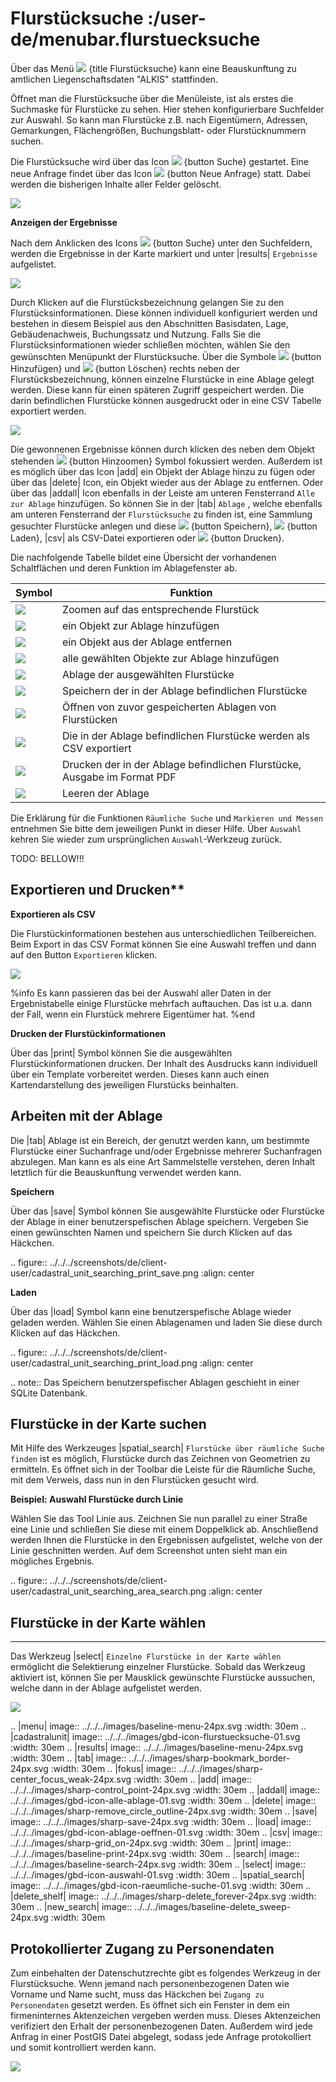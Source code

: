 # Flurstücksuche :/user-de/menubar.flurstuecksuche

Über das Menü ![](gbd-icon-flurstuecksuche-01.svg) {title Flurstücksuche} kann eine Beauskunftung zu amtlichen Liegenschaftsdaten "ALKIS" stattfinden.

Öffnet man die Flurstücksuche über die Menüleiste, ist als erstes die Suchmaske für Flurstücke zu sehen. Hier stehen konfigurierbare Suchfelder zur Auswahl. So kann man Flurstücke z.B. nach Eigentümern, Adressen, Gemarkungen, Flächengrößen, Buchungsblatt- oder Flurstücknummern suchen.

Die Flurstücksuche wird über das Icon ![](baseline-search-24px.svg) {button Suche} gestartet. Eine neue Anfrage findet über das Icon ![](baseline-delete_sweep-24px.svg) {button Neue Anfrage} statt. Dabei werden die bisherigen Inhalte aller Felder gelöscht.

![](cadastral_unit_searching_1.png)

**Anzeigen der Ergebnisse**

Nach dem Anklicken des Icons ![](baseline-search-24px.svg) {button Suche} unter den Suchfeldern, werden die Ergebnisse in der Karte markiert und unter |results| ``Ergebnisse`` aufgelistet.

![](cadastral_unit_searching_2.png)

Durch Klicken auf die Flurstücksbezeichnung gelangen Sie zu den Flurstücksinformationen. Diese können individuell konfiguriert werden und bestehen in diesem Beispiel aus den Abschnitten Basisdaten, Lage, Gebäudenachweis, Buchungssatz und Nutzung. Falls Sie die Flurstücksinformationen wieder schließen möchten, wählen Sie den gewünschten Menüpunkt der Flurstücksuche. Über die Symbole ![](sharp-control_point-24px.svg) {button Hinzufügen} und ![](sharp-remove_circle_outline-24px.svg) {button Löschen} rechts neben der Flurstücksbezeichnung, können einzelne Flurstücke in eine Ablage gelegt werden. Diese kann für einen späteren Zugriff gespeichert werden. Die darin befindlichen Flurstücke können ausgedruckt oder in eine CSV Tabelle exportiert werden.

![](cadastral_unit_searching_4.png)

Die gewonnenen Ergebnisse können durch klicken des neben dem Objekt stehenden ![](sharp-center_focus_weak-24px.svg) {button Hinzoomen} Symbol fokussiert werden. Außerdem ist es möglich über das Icon |add| ein Objekt der Ablage hinzu zu fügen oder über das |delete| Icon, ein Objekt wieder aus der Ablage zu entfernen. Oder über das |addall| Icon ebenfalls in der Leiste am unteren Fensterrand ``Alle zur Ablage`` hinzufügen.  So können Sie in der |tab| ``Ablage`` , welche ebenfalls am unteren Fensterrand der ``Flurstücksuche`` zu finden ist, eine Sammlung gesuchter Flurstücke anlegen und diese ![](save.svg) {button Speichern}, ![](load.svg) {button Laden}, |csv| als CSV-Datei exportieren oder ![](baseline-print-24px.svg) {button Drucken}.

Die nachfolgende Tabelle bildet eine Übersicht der vorhandenen Schaltflächen und deren Funktion im Ablagefenster ab.

|Symbol          				| Funktion                                                                     		|
|-----------------------------------------------|---------------------------------------------------------------------------------------|
| ![](sharp-center_focus_weak-24px.svg)		| Zoomen auf das entsprechende Flurstück                                        	|
| ![](sharp-control_point-24px.svg)	        | ein Objekt zur Ablage hinzufügen                                                      |
| ![](sharp-remove_circle_outline-24px.svg)     | ein Objekt aus der Ablage entfernen                                                   |
| ![](gbd-icon-alle-ablage-01.svg)	        | alle gewählten Objekte zur Ablage hinzufügen                                          |
| ![](sharp-bookmark_border-24px.svg)	        | Ablage der ausgewählten Flurstücke                                                    |
| ![](sharp-save-24px.svg)	                | Speichern der in der Ablage befindlichen Flurstücke                                   |
| ![](gbd-icon-ablage-oeffnen-01.svg)	   	| Öffnen von zuvor gespeicherten Ablagen von Flurstücken                                |
| ![](sharp-grid_on-24px.svg)	                | Die in der Ablage befindlichen Flurstücke werden als CSV exportiert                   |
| ![](baseline-print-24px.svg)	                | Drucken der in der Ablage befindlichen Flurstücke, Ausgabe im Format PDF              |
| ![](sharp-delete_forever-24px.svg)	        | Leeren der Ablage                                                                     |

 Die Erklärung für die Funktionen ``Räumliche Suche`` und ``Markieren und Messen`` entnehmen Sie bitte dem jeweiligen Punkt in dieser Hilfe. Über ``Auswahl`` kehren Sie wieder zum ursprünglichen ``Auswahl``-Werkzeug zurück.


TODO: BELLOW!!!
## Exportieren und Drucken**

**Exportieren als CSV**

Die Flurstückinformationen bestehen aus unterschiedlichen Teilbereichen. Beim Export in das CSV Format können Sie eine Auswahl treffen und dann auf den Button ``Exportieren`` klicken.

![](cadastral_unit_searching_area_csv.png)

%info
   Es kann passieren das bei der Auswahl aller Daten in der Ergebnistabelle einige Flurstücke mehrfach auftauchen. Das ist u.a. dann der Fall, wenn ein Flurstück mehrere Eigentümer hat.
%end

**Drucken der Flurstückinformationen**

Über das |print| Symbol können Sie die ausgewählten Flurstückinformationen drucken. Der Inhalt des Ausdrucks kann individuell über ein Template vorbereitet werden. Dieses kann auch einen Kartendarstellung des jeweiligen Flurstücks beinhalten.

## Arbeiten mit der Ablage

Die |tab| Ablage ist ein Bereich, der genutzt werden kann, um bestimmte Flurstücke einer Suchanfrage und/oder Ergebnisse mehrerer Suchanfragen abzulegen. Man kann es als eine Art Sammelstelle verstehen, deren Inhalt letztlich für die Beauskunftung verwendet werden kann.

**Speichern**

Über das |save| Symbol können Sie ausgewählte Flurstücke oder Flurstücke der Ablage in einer benutzerspefischen Ablage speichern. Vergeben Sie einen gewünschten Namen und speichern Sie durch Klicken auf das Häckchen.

.. figure:: ../../../screenshots/de/client-user/cadastral_unit_searching_print_save.png
  :align: center

**Laden**

Über das |load| Symbol kann eine benutzerspefische Ablage wieder geladen werden. Wählen Sie einen Ablagenamen und laden Sie diese durch Klicken auf das Häckchen.

.. figure:: ../../../screenshots/de/client-user/cadastral_unit_searching_print_load.png
  :align: center

.. note::
  Das Speichern benutzerspefischer Ablagen geschieht in einer SQLite Datenbank.

## Flurstücke in der Karte suchen

Mit Hilfe des Werkzeuges |spatial_search| ``Flurstücke über räumliche Suche finden`` ist es möglich, Flurstücke durch das Zeichnen von Geometrien zu ermitteln. Es öffnet sich in der Toolbar die Leiste für die Räumliche Suche, mit dem Verweis, dass nun in den Flurstücken gesucht wird.

**Beispiel: Auswahl Flurstücke durch Linie**

Wählen Sie das Tool Linie aus. Zeichnen Sie nun parallel zu einer Straße eine Linie und schließen Sie diese mit einem Doppelklick ab. Anschließend werden Ihnen die Flurstücke in den Ergebnissen aufgelistet, welche von der Linie geschnitten werden. Auf dem Screenshot unten sieht man ein mögliches Ergebnis.

 .. figure:: ../../../screenshots/de/client-user/cadastral_unit_searching_area_search.png
   :align: center

## Flurstücke in der Karte wählen
------------------------------

Das Werkzeug |select| ``Einzelne Flurstücke in der Karte wählen`` ermöglicht die Selektierung einzelner Flurstücke. Sobald das Werkzeug aktiviert ist, können Sie per Mausklick gewünschte Flurstücke aussuchen, welche dann in der Ablage aufgelistet werden.

![](cadastral_unit_searching_5.png)


 .. |menu| image:: ../../../images/baseline-menu-24px.svg
   :width: 30em
 .. |cadastralunit| image:: ../../../images/gbd-icon-flurstuecksuche-01.svg
   :width: 30em
 .. |results| image:: ../../../images/baseline-menu-24px.svg
   :width: 30em
 .. |tab| image:: ../../../images/sharp-bookmark_border-24px.svg
   :width: 30em
 .. |fokus| image:: ../../../images/sharp-center_focus_weak-24px.svg
   :width: 30em
 .. |add| image:: ../../../images/sharp-control_point-24px.svg
   :width: 30em
 .. |addall| image:: ../../../images/gbd-icon-alle-ablage-01.svg
   :width: 30em
 .. |delete| image:: ../../../images/sharp-remove_circle_outline-24px.svg
   :width: 30em
 .. |save| image:: ../../../images/sharp-save-24px.svg
   :width: 30em
 .. |load| image:: ../../../images/gbd-icon-ablage-oeffnen-01.svg
   :width: 30em
 .. |csv| image:: ../../../images/sharp-grid_on-24px.svg
   :width: 30em
 .. |print| image:: ../../../images/baseline-print-24px.svg
   :width: 30em
 .. |search| image:: ../../../images/baseline-search-24px.svg
   :width: 30em
 .. |select| image:: ../../../images/gbd-icon-auswahl-01.svg
   :width: 30em
 .. |spatial_search| image:: ../../../images/gbd-icon-raeumliche-suche-01.svg
   :width: 30em
 .. |delete_shelf| image:: ../../../images/sharp-delete_forever-24px.svg
   :width: 30em
 .. |new_search|  image:: ../../../images/baseline-delete_sweep-24px.svg
   :width: 30em

## Protokollierter Zugang zu Personendaten

Zum einbehalten der Datenschutzrechte gibt es folgendes Werkzeug in der Flurstücksuche. Wenn jemand nach personenbezogenen Daten wie Vorname und Name sucht, muss das Häckchen bei  ``Zugang zu Personendaten`` gesetzt werden. Es öffnet sich ein Fenster in dem ein firmeninternes Aktenzeichen vergeben werden muss. Dieses Aktenzeichen verifiziert den Erhalt der personenbezogenen Daten. Außerdem wird jede Anfrag in einer PostGIS Datei abgelegt, sodass jede Anfrage protokolliert und somit kontrolliert werden kann.

![](cadastral_unit_search_data_rights.png)


